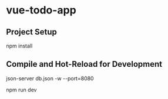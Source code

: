 # vue-todo-app

## Project Setup

npm install

## Compile and Hot-Reload for Development

json-server db.json -w --port=8080

npm run dev